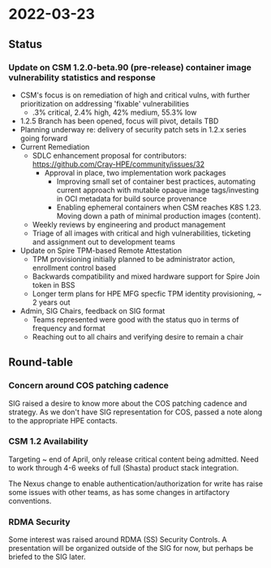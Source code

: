 # 2022-03-23

## Status

### Update on CSM 1.2.0-beta.90 (pre-release) container image vulnerability statistics and response

* CSM's focus is on remediation of high and critical vulns, with further prioritization on addressing 'fixable' vulnerabilities
    * .3% critical, 2.4% high, 42% medium, 55.3% low
* 1.2.5 Branch has been opened, focus will pivot, details TBD
* Planning underway re: delivery of security patch sets in 1.2.x series going forward
* Current Remediation
    * SDLC enhancement proposal for contributors: https://github.com/Cray-HPE/community/issues/32
        * Approval in place, two implementation work packages
            * Improving small set of container best practices, automating current approach with mutable opaque image tags/investing in OCI metadata for build source provenance
            * Enabling ephemeral containers when CSM reaches K8S 1.23. Moving down a path of minimal production images (content).
    * Weekly reviews by engineering and product management
    * Triage of all images with critical and high vulnerabilities, ticketing and assignment out to development teams
* Update on Spire TPM-based Remote Attestation
    * TPM provisioning initially planned to be administrator action, enrollment control based
    * Backwards compatibility and mixed hardware support for Spire Join token in BSS
    * Longer term plans for HPE MFG specfic TPM identity provisioning, ~ 2 years out
* Admin, SIG Chairs, feedback on SIG format
    * Teams represented were good with the status quo in terms of frequency and format
    * Reaching out to all chairs and verifying desire to remain a chair

## Round-table

### Concern around COS patching cadence

SIG raised a desire to know more about the COS patching cadence and strategy. As we don't have SIG representation for COS, passed a note along to the appropriate HPE contacts.

### CSM 1.2 Availability

Targeting ~ end of April, only release critical content being admitted. Need to work through 4-6 weeks of full (Shasta) product stack integration.

The Nexus change to enable authentication/authorization for write has raise some issues with other teams, as has some changes in artifactory conventions. 

### RDMA Security

Some interest was raised around RDMA (SS) Security Controls. A presentation will be organized outside of the SIG for now, but perhaps be briefed to the SIG later. 